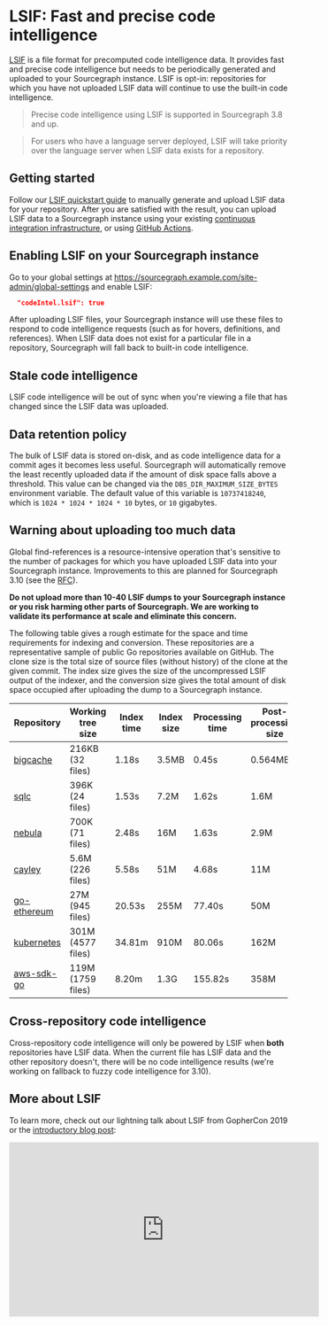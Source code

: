 # LSIF: Fast and precise code intelligence

[LSIF](https://github.com/Microsoft/language-server-protocol/blob/master/indexFormat/specification.md) is a file format for precomputed code intelligence data. It provides fast and precise code intelligence but needs to be periodically generated and uploaded to your Sourcegraph instance. LSIF is opt-in: repositories for which you have not uploaded LSIF data will continue to use the built-in code intelligence.

> Precise code intelligence using LSIF is supported in Sourcegraph 3.8 and up.

> For users who have a language server deployed, LSIF will take priority over the language server when LSIF data exists for a repository.

## Getting started

Follow our [LSIF quickstart guide](lsif_quickstart.md) to manually generate and upload LSIF data for your repository. After you are satisfied with the result, you can upload LSIF data to a Sourcegraph instance using your existing [continuous integration infrastructure](lsif_in_ci.md), or using [GitHub Actions](lsif_on_github.md).

## Enabling LSIF on your Sourcegraph instance

Go to your global settings at https://sourcegraph.example.com/site-admin/global-settings and enable LSIF:

```json
  "codeIntel.lsif": true
```

After uploading LSIF files, your Sourcegraph instance will use these files to respond to code intelligence requests (such as for hovers, definitions, and references). When LSIF data does not exist for a particular file in a repository, Sourcegraph will fall back to built-in code intelligence.

## Stale code intelligence

LSIF code intelligence will be out of sync when you're viewing a file that has changed since the LSIF data was uploaded.

## Data retention policy

The bulk of LSIF data is stored on-disk, and as code intelligence data for a commit ages it becomes less useful. Sourcegraph will automatically remove the least recently uploaded data if the amount of disk space falls above a threshold. This value can be changed via the `DBS_DIR_MAXIMUM_SIZE_BYTES` environment variable. The default value of this variable is `10737418240`, which is `1024 * 1024 * 1024 * 10` bytes, or `10` gigabytes.

## Warning about uploading too much data

Global find-references is a resource-intensive operation that's sensitive to the number of packages for which you have uploaded LSIF data into your Sourcegraph instance. Improvements to this are planned for Sourcegraph 3.10 (see the [RFC](https://docs.google.com/document/d/1VZB0Y4tWKeOUN1JvdDgo4LHwQn875MPOI9xztzqoSRc/edit#)).

**Do not upload more than 10-40 LSIF dumps to your Sourcegraph instance or you risk harming other parts of Sourcegraph. We are working to validate its performance at scale and eliminate this concern.**

The following table gives a rough estimate for the space and time requirements for indexing and conversion. These repositories are a representative sample of public Go repositories available on GitHub. The clone size is the total size of source files (without history) of the clone at the given commit. The index size gives the size of the uncompressed LSIF output of the indexer, and the conversion size gives the total amount of disk space occupied after uploading the dump to a Sourcegraph instance.

| Repository | Working tree size | Index time | Index size | Processing time | Post-processing size |
| ---------------------------------------------------------------------------------------------------- | ----------------- | ------ | ---- | ------- | ------ |
| [bigcache](https://github.com/allegro/bigcache/tree/b7689f7c33374d4c67c011eaa0a5b345ddb1a99c)        | 216KB   (32 files) |  1.18s | 3.5MB |   0.45s | 0.564MB |
| [sqlc](https://github.com/kyleconroy/sqlc/tree/16cc4e9c378341b5496af784b25422d1ed4c7fd9)             | 396K   (24 files) |  1.53s | 7.2M |   1.62s | 1.6M   |
| [nebula](https://github.com/slackhq/nebula/tree/a680ac29f5b7ce13d4007d090776e983cd3c1e76)            | 700K   (71 files) |  2.48s | 16M  |   1.63s | 2.9M   |
| [cayley](https://github.com/cayleygraph/cayley/tree/4d89b8a1806203c5c09e16bfc405bc3d64d74236)        | 5.6M  (226 files) |  5.58s | 51M  |   4.68s | 11M    |
| [go-ethereum](https://github.com/ethereum/go-ethereum/tree/275cd4988dbef4b81e856a6c6ae8cb12242e3976) | 27M   (945 files) | 20.53s | 255M |  77.40s | 50M    |
| [kubernetes](https://github.com/kubernetes/kubernetes/tree/e680ad7156f263a6d8129cc0117fda58602e50ad) | 301M (4577 files) | 34.81m | 910M |  80.06s | 162M   |
| [aws-sdk-go](https://github.com/aws/aws-sdk-go/tree/18a2d30ffcef68a1d1bed6a4a9cd6b34bfac049a)        | 119M (1759 files) |  8.20m | 1.3G | 155.82s | 358M   |


## Cross-repository code intelligence

Cross-repository code intelligence will only be powered by LSIF when **both** repositories have LSIF data. When the current file has LSIF data and the other repository doesn't, there will be no code intelligence results (we're working on fallback to fuzzy code intelligence for 3.10).

## More about LSIF

To learn more, check out our lightning talk about LSIF from GopherCon 2019 or the [introductory blog post](https://about.sourcegraph.com/blog/code-intelligence-with-lsif):

<iframe width="560" height="315" src="https://www.youtube.com/embed/fMIRKRj_A88" frameborder="0" allow="accelerometer; autoplay; encrypted-media; gyroscope; picture-in-picture" allowfullscreen></iframe>

